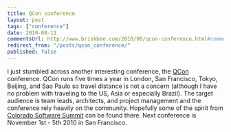 ```yaml
---
title: QCon conference
layout: post
tags: ["conference"]
date: 2010-08-11
commentsUrl: http://www.briskbee.com/2010/08/qcon-conference.html#comment-form
redirect_from: "/posts/qcon_conference/"
published: false
---
```


I just stumbled across another interesting conference, the [QCon](http://qcon.infoq.com/) conference. QCon runs five times a year in London, San Francisco, Tokyo, Beijing, and Sao Paulo so travel distance is not a concern (although I have no problem with traveling to the US, Asia or especially Brazil). The target audience is team leads, architects, and project management and the conference rely heavily on the community. Hopefully some of the spirit from [Colorado Software Summit](http://www.softwaresummit.com/) can be found there. Next conference is November 1st - 5th 2010 in San Francisco.

